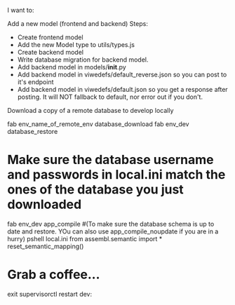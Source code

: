 I want to:

Add a new model (frontend and backend)
Steps:
- Create frontend model
- Add the new Model type to utils/types.js
- Create backend model
- Write database migration for backend model.
- Add backend model in models/__init__.py
- Add backend model in viwedefs/default_reverse.json so you can post to it's endpoint
- Add backend model in viwedefs/default.json so you get a response after posting.  It will NOT fallback to default, nor error out if you don't.

Download a copy of a remote database to develop locally

  fab env_name_of_remote_env database_download
  fab env_dev database_restore
  # Make sure the database username and passwords in local.ini match the ones of the database you just downloaded
  fab env_dev app_compile #(To make sure the database schema is up to date and restore.  YOu can also use app_compile_noupdate if you are in a hurry)
  pshell local.ini
  from assembl.semantic import *
  reset_semantic_mapping()
  # Grab a coffee...
  exit
  supervisorctl restart dev: